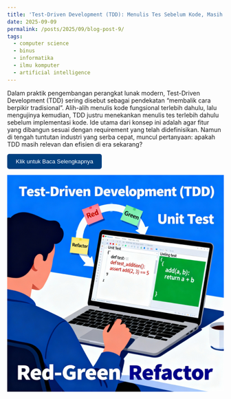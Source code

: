 ```yaml
---
title: 'Test-Driven Development (TDD): Menulis Tes Sebelum Kode, Masih Relevan?'
date: 2025-09-09
permalink: /posts/2025/09/blog-post-9/
tags:
  - computer science
  - binus
  - informatika
  - ilmu komputer
  - artificial intelligence
---
```


Dalam praktik pengembangan perangkat lunak modern, Test-Driven Development (TDD) sering disebut sebagai pendekatan “membalik cara berpikir tradisional”. Alih-alih menulis kode fungsional terlebih dahulu, lalu mengujinya kemudian, TDD justru menekankan menulis tes terlebih dahulu sebelum implementasi kode. Ide utama dari konsep ini adalah agar fitur yang dibangun sesuai dengan requirement yang telah didefinisikan. Namun di tengah tuntutan industri yang serba cepat, muncul pertanyaan: apakah TDD masih relevan dan efisien di era sekarang? 


<a href="https://socs.binus.ac.id/2025/09/09/test-driven-development-tdd-menulis-tes-sebelum-kode-masih-relevan/" target="_blank">
  <button 
    style="padding: 10px 20px; background-color: #004080; color: white; border: none; border-radius: 5px; cursor: pointer; transition: background-color 0.3s;" 
    onmouseover="this.style.backgroundColor='#0059b3'" 
    onmouseout="this.style.backgroundColor='#004080'">
    Klik untuk Baca Selengkapnya
  </button>
</a>


![Alt Text](/images/blog-9.png "Test-Driven Development (TDD): Menulis Tes Sebelum Kode, Masih Relevan?")



<!-- ## What is Artificial Intelligence?

Artificial Intelligence refers to the simulation of human intelligence in machines programmed to think and learn. It encompasses various subfields, such as:
- **Machine Learning (ML)**: Algorithms that enable systems to learn from data.
- **Natural Language Processing (NLP)**: The ability of machines to understand and generate human language.
- **Computer Vision (CV)**: Teaching machines to interpret and analyze visual data.

## Applications of AI

AI has numerous applications across industries:
1. **Healthcare**: Assisting in diagnosis, drug discovery, and personalized treatments.
2. **Finance**: Fraud detection, algorithmic trading, and risk assessment.
3. **Transportation**: Autonomous vehicles and traffic management systems.

## The Future of AI

As AI continues to evolve, it poses both opportunities and challenges. Ethical considerations, data privacy, and potential job displacement are critical issues that need to be addressed as we integrate AI into society.

Stay tuned for more insights into AI and its impact on our future. -->